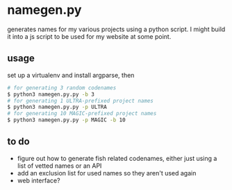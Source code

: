 # namegen.py

generates names for my various projects using a python script. I might build it into a js script to be used for my website at some point.

## usage

set up a virtualenv and install argparse, then

```bash
# for generating 3 random codenames
$ python3 namegen.py.py -b 3
# for generating 1 ULTRA-prefixed project names
$ python3 namegen.py.py -p ULTRA
# for generating 10 MAGIC-prefixed project names
$ python3 namegen.py.py -p MAGIC -b 10
```



## to do

* figure out how to generate fish related codenames, either just using a list of vetted names or an API
* add an exclusion list for used names so they aren't used again
* web interface?
